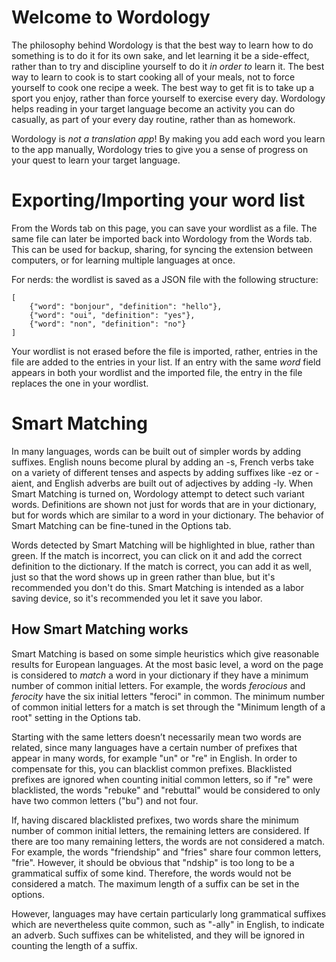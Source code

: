 # Welcome to Wordology

The philosophy behind Wordology is that the best way to learn how to do something is to do it for its own sake, and let learning it be a side-effect, rather than to try and discipline yourself to do it _in order to_ learn it. The best way to learn to cook is to start cooking all of your meals, not to force yourself to cook one recipe a week. The best way to get fit is to take up a sport you enjoy, rather than force yourself to exercise every day. Wordology helps reading in your target language become an activity you can do casually, as part of your every day routine, rather than as homework.

Wordology is _not a translation app_! By making you add each word you learn to the app manually, Wordology tries to give you a sense of progress on your quest to learn your target language.

# Exporting/Importing your word list

From the Words tab on this page, you can save your wordlist as a file. The same file can later be imported back into Wordology from the Words tab. This can be used for backup, sharing, for syncing the extension between computers, or for learning multiple languages at once.

For nerds: the wordlist is saved as a JSON file with the following structure:

```
[
    {"word": "bonjour", "definition": "hello"},
    {"word": "oui", "definition": "yes"},
    {"word": "non", "definition": "no"}
]
```

Your wordlist is not erased before the file is imported, rather, entries in the file are added to the entries in your list. If an entry with the same _word_ field appears in both your wordlist and the imported file, the entry in the file replaces the one in your wordlist.

# Smart Matching

In many languages, words can be built out of simpler words by adding suffixes. English nouns become plural by adding an -s, French verbs take on a variety of different tenses and aspects by adding suffixes like -ez or -aient, and English adverbs are built out of adjectives by adding -ly. When Smart Matching is turned on, Wordology attempt to detect such variant words. Definitions are shown not just for words that are in your dictionary, but for words which are similar to a word in your dictionary. The behavior of Smart Matching can be fine-tuned in the Options tab.

Words detected by Smart Matching will be highlighted in blue, rather than green. If the match is incorrect, you can click on it and add the correct definition to the dictionary. If the match is correct, you can add it as well, just so that the word shows up in green rather than blue, but it's recommended you don't do this. Smart Matching is intended as a labor saving device, so it's recommended you let it save you labor.

## How Smart Matching works

Smart Matching is based on some simple heuristics which give reasonable results for European languages. At the most basic level, a word on the page is considered to _match_ a word in your dictionary if they have a minimum number of common initial letters. For example, the words _ferocious_ and _ferocity_ have the six initial letters "feroci" in common. The minimum number of common initial letters for a match is set through the "Minimum length of a root" setting in the Options tab.

Starting with the same letters doesn’t necessarily mean two words are related, since many languages have a certain number of prefixes that appear in many words, for example "un" or "re" in English. In order to compensate for this, you can blacklist common prefixes. Blacklisted prefixes are ignored when counting initial common letters, so if "re" were blacklisted, the words "rebuke" and "rebuttal" would be considered to only have two common letters ("bu") and not four.

If, having discared blacklisted prefixes, two words share the minimum number of common initial letters, the remaining letters are considered. If there are too many remaining letters, the words are not considered a match. For example, the words "friendship" and "fries" share four common letters, "frie". However, it should be obvious that "ndship" is too long to be a grammatical suffix of some kind. Therefore, the words would not be considered a match. The maximum length of a suffix can be set in the options.

However, languages may have certain particularly long grammatical suffixes which are nevertheless quite common, such as "-ally" in English, to indicate an adverb. Such suffixes can be whitelisted, and they will be ignored in counting the length of a suffix.